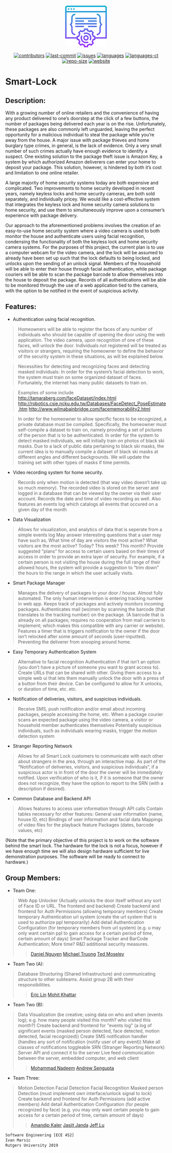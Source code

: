 <p align="center">
<img src="https://github.com/software-engineering-s19-group10/Smart-Lock/blob/master/software.svg" height="130">
</p>

<p align="center">
<a href="https://github.com/software-engineering-s19-group10/Smart-Lock/graphs/contributors">
  <img alt="contributors" src="https://img.shields.io/github/contributors/software-engineering-s19-group10/Smart-Lock.svg?style=popout" /></a>
<a href="https://github.com/software-engineering-s19-group10/Smart-Lock/graphs/commit-activity">
  <img alt="last-commit" src="https://img.shields.io/github/last-commit/software-engineering-s19-group10/Smart-Lock.svg?style=popout"/></a>
<a href="https://github.com/software-engineering-s19-group10/Smart-Lock/issues">
  <img alt="issues" src="https://img.shields.io/github/issues/software-engineering-s19-group10/Smart-Lock.svg?style=popout"/></a>
<a href="https://github.com/software-engineering-s19-group10/Smart-Lock">
  <img alt="languages" src="https://img.shields.io/github/languages/top/software-engineering-s19-group10/Smart-Lock.svg?style=popout"/></a>
<a href="https://github.com/software-engineering-s19-group10/Smart-Lock">
  <img alt="languages-ct" src="https://img.shields.io/github/languages/count/software-engineering-s19-group10/Smart-Lock.svg?style=popout"/></a>
<a href="https://github.com/software-engineering-s19-group10/Smart-Lock"> 
  <img alt="repo-size" src="https://img.shields.io/github/repo-size/software-engineering-s19-group10/Smart-Lock.svg?style=popout"/></a>
<a href="https://software-engineering-s19-group10.github.io/website/"> 
  <img alt="website" src="https://img.shields.io/website-up-down-green-red/https/software-engineering-s19-group10.github.io%2Fwebsite%2F.svg?label=website-status"/></a>
</p>

# Smart-Lock

## Description:

With a growing number of online retailers and the convenience of having any product delivered to one’s doorstep at the click of a few buttons, the number of packages being delivered each year is on the rise. Unfortunately, these packages are also commonly left unguarded, leaving the perfect opportunity for a malicious individual to steal the package while you’re away from the house. A major issue with package thieves and home burglary type crimes, in general, is the lack of evidence. Only a very small number of such crimes actually have enough evidence to identify a suspect. One existing solution to the package theft issue is Amazon Key, a system by which authorized Amazon deliverers can enter your home to deposit your package. This solution, however, is hindered by both it’s cost and limitation to one online retailer.

A large majority of home security systems today are both expensive and complicated. Two improvements to home security developed in recent years, namely keyless locks and home security cameras, are both sold separately, and individually pricey. We would like a cost-effective system that integrates the keyless lock and home security camera solutions to home security, and use them to simultaneously improve upon a consumer’s experience with package delivery.

Our approach to the aforementioned problems involves the creation of an easy-to-use home security system where a video camera is used to both monitor the house and authenticate users using facial recognition, condensing the functionality of both the keyless lock and home security camera systems. For the purposes of this project, the current plan is to use a computer webcam for the video camera, and the lock will be assumed to already have been set up such that the lock defaults to being locked, and unlocks upon the sending of an unlock signal.  Members of the household will be able to enter their house through facial authentication, while package couriers will be able to scan the package barcode to allow themselves into the house to deposit the package. Records of all authentications will be able to be monitored through the use of a web application tied to the camera, with the option to be notified in the event of suspicious activity. 

## Features:

- Authentication using facial recognition.
>Homeowners will be able to register the faces of any number of individuals who should be capable of opening the door using the web application. The video camera, upon recognition of one of these faces, will unlock the door. Individuals not registered will be treated as visitors or strangers, requiring the homeowner to define the behavior of the security system in these situations, as will be explained below.

>Necessities for detecting and recognizing faces and detecting masked individuals:
>In order for the system’s facial detection to work, the system must train on some organized dataset of faces.  Fortunately, the internet has many public datasets to train on.

>Examples of some include 
>http://tamaraberg.com/faceDataset/index.html
>http://robotics.csie.ncku.edu.tw/Databases/FaceDetect_PoseEstimate.htm
>http://www.wilmabainbridge.com/facememorability2.html

>In order for the homeowner to allow specific faces to be recognized, a private database must be compiled. Specifically, the homeowner must self-compile a dataset to train on, namely providing a set of pictures of the person that is to be authenticated.
>In order for the system to detect masked individuals, we will initially train on photos of black ski masks.  Due to a lack of public data pertaining to black ski masks, the current idea is to manually compile a dataset of black ski masks at different angles and different backgrounds. We will update the training set with other types of masks if time permits.

- Video recording system for home security.
>Records only when motion is detected (that way video doesn’t take up so much memory).
>The recorded video is stored on the server and logged in a database that can be viewed by the owner via their user account.
>Records the date and time of video recording as well.
>Also features an events log which catalogs all events that occured on a given day of the month

- Data Visualization
>Allows for visualization, and analytics of data that is seperate from a simple events log
>May answer interesting questions that a user may have such as,
>What time of day are visitors the most active?
>What visitors are the most active? Today? This week? This month?
>Provide suggested “plans” for access to certain users based on their times of access in order to provide an extra layer of security. For example, if a certain person is not visiting the house during the full range of their allowed hours, the system will provide a suggestion to “trim down” the hours to the range in which the user actually visits.

- Smart Package Manager
>Manages the delivery of packages to your door / house.  Almost fully automated.  The only human intervention is entering tracking number in web app.
>Keeps track of packages and actively monitors incoming packages.
>Authenticates mail (wo)men by scanning the barcode (that translates to the tracking number) on the package.  (A barcode that is already on all packages; requires no  cooperation from mail carriers to implement; which makes this compatible with any carrier or website).
>Features a timer that is triggers notification to the owner if the door isn’t relocked after some amount of seconds (user-inputted).  Preventing the deliverer from snooping around home.

- Easy Temporary Authentication System
>Alternative to facial recognition Authentication if that isn’t an option (you don’t have a picture of someone you want to grant access to).
>Create URLs that can be shared with other.  Giving them access to a simple web ui that lets them manually unlock the door with a press of a button from their device.
>Can be configured to allow for X unlocks, or duration of time, etc. etc.

- Notification of deliveries, visitors, and suspicious individuals.
>Receive SMS, push notification and/or email about incoming packages, people accessing the home, etc.
>When a package courier scans an expected package using the video camera, a visitor or household member authenticates themselves
>Potentially suspicious individuals, such as individuals wearing masks, trigger the motion detection system

- Stranger Reporting Network
>Allows for all Smart Lock customers to communicate with each other about strangers in the area, through an interactive map.
>As part of the “Notification of deliveries, visitors, and suspicious individuals”, if a suspicious actor is in front of the door the owner  will be immediately notified.  Upon verification of who is it, if it is someone that the owner does not recognize, they have the option to report to the SRN (with a description if desired).

- Common Database and Backend API
>Allows features to access user information through API calls
>Contain tables necessary for other features:
>General user information (name, house ID, etc)
>Bindings of user information and facial data
>Mappings of video files for the playback feature
>Packages (dates, barcode values, etc)

(Note that the primary objective of this project is to work on the software behind the smart lock.  The hardware for the lock is not a focus, however if we have enough time we will also design hardware sufficient for live demonstration purposes.  The software will be ready to connect to hardware.)


## Group Members:

- Team One:
>Web App Unlocker (Actually unlocks the door itself without any sort of Face ID or URL.  The frontend and backend)
>Create backend and frontend for Auth Permissions (allowing temporary members)
>Create temporary Authentication url system (create the url system that is used to authorize ppl temporarily)
>Add detail Authentication Configuration (for temporary members from url system) (e.g. u may only want certain ppl to gain access for a certain period of time, certain amount of days)
>Smart Package Tracker and BarCode Authentication; More time? R&D additional security measures. 
>> [Daniel Nguyen](https://github.com/DanNguyen-CE)
>> [Michael Truong](https://github.com/MichaelTruongZ)
>> [Ted Moseley](https://github.com/tmose1106)

- Team Two (A):
>Database Structuring (Shared Infrastructure) and communicating structure to other subteams.
>Assist group 2B with their responsibilities.
>> [Eric Lin](https://github.com/Yukirilin)
>> [Mohit Khattar](https://github.com/koml12)

- Team Two (B):
>Data Visualization (be creative; using data on who and when (events log); e.g. how many people visited this month? who visited this month?)
>Create backend and frontend for "events log" (a log of significant events (masked person detected, face detected, motion detected, facial recognized))
>Create SMS notification handler (handles any sort of notification (notify user of any event))
>Make all classes of notifications toggleable
>SRN (Stranger Reporting Network) Server API and connect it to the server
>Live feed communication between the server, embedded computer, and web client
>> [Mohammad Nadeem](https://github.com/mnadev)
>> [Andrew Sengupta](https://github.com/andrewsengupta)

- Team Three:
>Motion Detection
>Facial Detection
>Facial Recognition
>Masked person Detection (must implement own interface/unlock signal to lock)
>Create backend and frontend for Auth Permissions (add active members)
>Add detail Authentication Configuration (for people recognized by face) (e.g. you may only want certain people to gain access for a certain period of time, certain amount of days)
>>[Amandip Kaler](https://github.com/ak1415)
>>[Jasjit Janda](https://github.com/jandaj)
>>[Jeff Lu](https://github.com/jefflu188)

```
Software Engineering [ECE 452]  
Ivan Marsic  
Rutgers University 2019  
```
